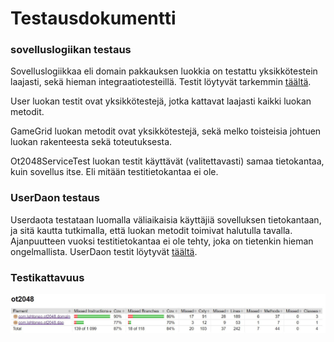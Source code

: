 # Testausdokumentti


### sovelluslogiikan testaus

Sovelluslogiikkaa eli domain pakkauksen luokkia on testattu yksikkötestein laajasti, sekä hieman integraatiotesteillä. Testit löytyvät tarkemmin [täältä](https://github.com/lehtoneo/ot-harjoitustyo/tree/master/ot2048/src/test/java/domain).

User luokan testit ovat yksikkötestejä, jotka kattavat laajasti kaikki luokan metodit.

GameGrid luokan metodit ovat yksikkötestejä, sekä melko toisteisia johtuen luokan rakenteesta sekä toteutuksesta.

Ot2048ServiceTest luokan testit käyttävät (valitettavasti) samaa tietokantaa, kuin sovellus itse. Eli mitään testitietokantaa ei ole.

### UserDaon testaus

Userdaota testataan luomalla väliaikaisia käyttäjiä sovelluksen tietokantaan, ja sitä kautta tutkimalla, että luokan metodit toimivat halutulla tavalla. Ajanpuutteen vuoksi testitietokantaa ei ole tehty, joka on tietenkin hieman ongelmallista. UserDaon testit löytyvät [täältä](https://github.com/lehtoneo/ot-harjoitustyo/blob/master/ot2048/src/test/java/dao/UserDaoTest.java).


### Testikattavuus

<img src="https://github.com/lehtoneo/ot-harjoitustyo/blob/master/ot2048/dokumentaatio/kuvia/testiKattavuus.JPG" width = "600">
